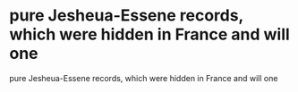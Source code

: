 # pure Jesheua-Essene records, which were hidden in France and will one

pure Jesheua-Essene records, which were hidden in France and will one
